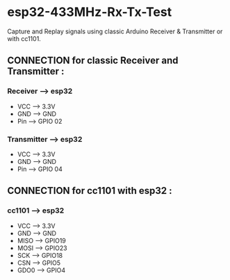 # esp32-433MHz-Rx-Tx-Test
Capture and Replay signals using classic Arduino Receiver & Transmitter or with cc1101.

## CONNECTION for classic Receiver and Transmitter :
### Receiver --> esp32
- VCC --> 3.3V
- GND --> GND
- Pin --> GPIO 02

### Transmitter --> esp32
- VCC --> 3.3V
- GND --> GND
- Pin --> GPIO 04

## CONNECTION for cc1101 with esp32 :
### cc1101 --> esp32

- VCC --> 3.3V
- GND --> GND
- MISO --> GPIO19
- MOSI -->	GPIO23
- SCK --> GPIO18
- CSN --> GPIO5
- GDO0 --> GPIO4
